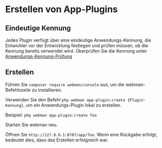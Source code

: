 # Erstellen von App-Plugins

## Eindeutige Kennung

Jedes Plugin verfügt über eine eindeutige Anwendungs-Kennung, die Entwickler vor der Entwicklung festlegen und prüfen müssen, ob die Kennung bereits verwendet wird.
Überprüfen Sie die Kennung unter [Anwendungs-Kennung-Prüfung](https://www.workerman.net/app/check)

## Erstellen

Führen Sie `composer require webman/console` aus, um die webman-Befehlszeile zu installieren.

Verwenden Sie den Befehl `php webman app-plugin:create {Plugin-Kennung}`, um ein Anwendungs-Plugin lokal zu erstellen.

Beispiel: `php webman app-plugin:create foo`

Starten Sie webman neu.

Öffnen Sie `http://127.0.0.1:8787/app/foo`. Wenn eine Rückgabe erfolgt, bedeutet dies, dass das Erstellen erfolgreich war.
